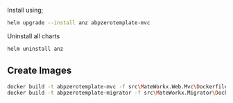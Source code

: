 Install using;

```bash
helm upgrade --install anz abpzerotemplate-mvc
```

Uninstall all charts

```bash
helm uninstall anz
```

## Create Images

```bash
docker build -t abpzerotemplate-mvc -f src\MateWorkx.Web.Mvc\Dockerfile .
docker build -t abpzerotemplate-migrator -f src\MateWorkx.Migrator\Dockerfile .
```
